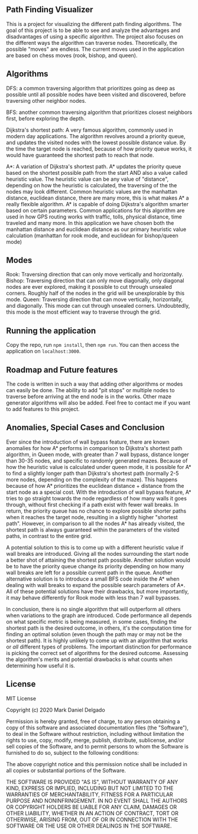 ## Path Finding Visualizer

This is a project for visualizing the different path finding algorithms. The goal of this project is to be able to see and analyze the advantages and disadvantages of using a specific algorithm. The project also focuses on the different ways the algorithm can traverse nodes. Theoretically, the possible "moves" are endless. The current moves used in the application are based on chess moves (rook, bishop, and queen).

## Algorithms

DFS: a common traversing algorithm that prioritizes going as deep as possible until all possible nodes have been visited and discovered, before traversing other neighbor nodes.

BFS: another common traversing algorithm that prioritizes closest neighbors first, before exploring the depth.

Dijkstra's shortest path: A very famous algorithm, commonly used in modern day applications. The algorithm revolves around a priority queue, and updates the visited nodes with the lowest possible distance value. By the time the target node is reached, because of how priority queue works, it would have guaranteed the shortest path to reach that node. 

A*: A variation of Dijkstra's shortest path. A* updates the priority queue based on the shortest possible path from the start AND also a value called heuristic value. The heuristic value can be any value of "distance", depending on how the heuristic is calculated, the traversing of the the nodes may look different. Common heuristic values are the manhattan distance, euclidean distance, there are many more, this is what makes A* a really flexible algorithm. A* is capable of doing Dijkstra's algorithm smarter based on certain parameters. Common applications for this algorithm are used in how GPS routing works with traffic, tolls, physical distance, time traveled and many more. In this application we have chosen both the manhattan distance and euclidean distance as our primary heuristic value calculation (manhattan for rook mode, and euclidean for bishop/queen mode)

## Modes

Rook: Traversing direction that can only move vertically and horizontally.
Bishop: Traversing direction that can only move diagonally, only diagonal nodes are ever explored, making it possible to cut through unsealed corners. Roughly half of the nodes in the grid will be unexplorable by this mode.
Queen: Traversing direction that can move vertically, horizontally, and diagonally. This mode can cut through unsealed corners. Undoubtedly, this mode is the most efficient way to traverse through the grid.

## Running the application

Copy the repo, run ```npm install```, then ```npm run```. You can then access the application on ```localhost:3000```.

## Roadmap and Future features

The code is written in such a way that adding other algorithms or modes can easily be done. The ability to add "pit stops" or multiple nodes to traverse before arriving at the end node is in the works. Other maze generator algorithms will also be added. Feel free to contact me if you want to add features to this project.

## Anomalies, Special Cases and Conclusion

Ever since the introduction of wall bypass feature, there are known anomalies for how A* performs in comparison to Dijkstra's shortest path algorithm, in Queen mode, with greater than 7 wall bypass, distance longer than 30-35 nodes, and specific to randomly generated mazes. Because of how the heuristic value is calculated under queen mode, it is possible for A* to find a slightly longer path than Dijkstra's shortest path (normally 2-5 more nodes, depending on the complexity of the maze). This happens because of how A* prioritizes the euclidean distance + distance from the start node as a special cost. With the introduction of wall bypass feature, A* tries to go straight towards the node regardless of how many walls it goes through, without first checking if a path exist with fewer wall breaks. In return, the priority queue has no chance to explore possible shorter paths when it reaches the target node, resulting in a slightly higher "shortest path". However, in comparison to all the nodes A* has already visited, the shortest path is always guaranteed within the parameters of the visited paths, in contrast to the entire grid.

A potential solution to this is to come up with a different heuristic value if wall breaks are introduced. Giving all the nodes surrounding the start node a better shot of attaining the shortest path possible. Another solution would be to have the priority queue change its priority depending on how many wall breaks are left for a possible current path in the queue. Another alternative solution is to introduce a small BFS code inside the A* when dealing with wall breaks to expand the possible search parameters of A*. All of these potential solutions have their drawbacks, but more importantly, it may behave differently for Rook mode with less than 7 wall bypasses. 

In conclusion, there is no single algorithm that will outperform all others when variations to the graph are introduced. Code performance all depends on what specific metric is being measured, in some cases, finding the shortest path is the desired outcome, in others, it's the computation time for finding an optimal solution (even though the path may or may not be the shortest path). It is highly unlikely to come up with an algorithm that works or *all* different types of problems. The important distinction for performance is picking the correct set of algorithms for the desired outcome. Assessing the algorithm's merits and potential drawbacks is what counts when determining how useful it is.

## License

MIT License

Copyright (c) 2020 Mark Daniel Delgado

Permission is hereby granted, free of charge, to any person obtaining a copy
of this software and associated documentation files (the "Software"), to deal
in the Software without restriction, including without limitation the rights
to use, copy, modify, merge, publish, distribute, sublicense, and/or sell
copies of the Software, and to permit persons to whom the Software is
furnished to do so, subject to the following conditions:

The above copyright notice and this permission notice shall be included in all
copies or substantial portions of the Software.

THE SOFTWARE IS PROVIDED "AS IS", WITHOUT WARRANTY OF ANY KIND, EXPRESS OR
IMPLIED, INCLUDING BUT NOT LIMITED TO THE WARRANTIES OF MERCHANTABILITY,
FITNESS FOR A PARTICULAR PURPOSE AND NONINFRINGEMENT. IN NO EVENT SHALL THE
AUTHORS OR COPYRIGHT HOLDERS BE LIABLE FOR ANY CLAIM, DAMAGES OR OTHER
LIABILITY, WHETHER IN AN ACTION OF CONTRACT, TORT OR OTHERWISE, ARISING FROM,
OUT OF OR IN CONNECTION WITH THE SOFTWARE OR THE USE OR OTHER DEALINGS IN THE
SOFTWARE.